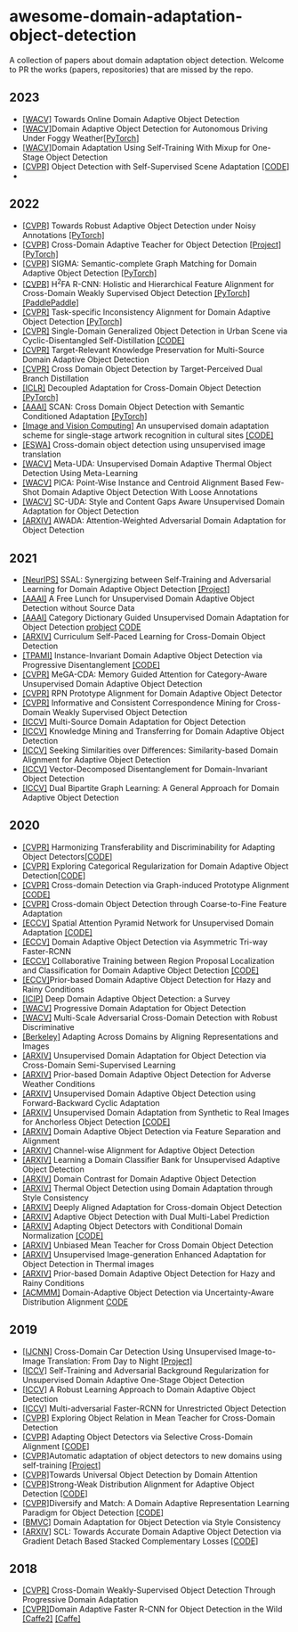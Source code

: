 # awesome-domain-adaptation-object-detection

A collection of papers about domain adaptation object detection. Welcome to PR the works (papers, repositories) that are missed by the repo.

## 2023
+ [[WACV]](https://openaccess.thecvf.com/content/WACV2023/papers/VS_Towards_Online_Domain_Adaptive_Object_Detection_WACV_2023_paper.pdf) Towards Online Domain Adaptive Object Detection
+ [[WACV]](https://openaccess.thecvf.com/content/WACV2023/papers/Li_Domain_Adaptive_Object_Detection_for_Autonomous_Driving_Under_Foggy_Weather_WACV_2023_paper.pdf)Domain Adaptive Object Detection for Autonomous Driving Under Foggy Weather[[PyTorch]](https://github.com/jinlong17/DA-Detect)
+ [[WACV]](https://openaccess.thecvf.com/content/WACV2023/papers/Maurya_Domain_Adaptation_Using_Self-Training_With_Mixup_for_One-Stage_Object_Detection_WACV_2023_paper.pdf)Domain Adaptation Using Self-Training With Mixup for One-Stage Object Detection
+ [[CVPR]](https://openaccess.thecvf.com/content/CVPR2023/papers/Zhang_Object_Detection_With_Self-Supervised_Scene_Adaptation_CVPR_2023_paper.pdf) Object Detection with Self-Supervised Scene Adaptation [[CODE]](https://github.com/cvlab-stonybrook/scenes100)
+ 

## 2022

+ [[CVPR]](https://openaccess.thecvf.com/content/CVPR2022/papers/Liu_Towards_Robust_Adaptive_Object_Detection_Under_Noisy_Annotations_CVPR_2022_paper.pdf) Towards Robust Adaptive Object Detection under Noisy Annotations [[PyTorch]](https://github.com/CityU-AIM-Group/NLTE)
+ [[CVPR]](https://openaccess.thecvf.com/content/CVPR2022/papers/Li_Cross-Domain_Adaptive_Teacher_for_Object_Detection_CVPR_2022_paper.pdf) Cross-Domain Adaptive Teacher for Object Detection [[Project]](https://yujheli.github.io/projects/adaptiveteacher.html) [[PyTorch]](https://github.com/facebookresearch/adaptive_teacher)
+ [[CVPR]](https://openaccess.thecvf.com/content/CVPR2022/papers/Li_SIGMA_Semantic-Complete_Graph_Matching_for_Domain_Adaptive_Object_Detection_CVPR_2022_paper.pdf) SIGMA: Semantic-complete Graph Matching for Domain Adaptive Object Detection [[PyTorch]](https://github.com/CityU-AIM-Group/SIGMA)
+ [[CVPR]](https://openaccess.thecvf.com/content/CVPR2022/papers/Xu_H2FA_R-CNN_Holistic_and_Hierarchical_Feature_Alignment_for_Cross-Domain_Weakly_CVPR_2022_paper.pdf) H<sup>2</sup>FA R-CNN: Holistic and Hierarchical Feature Alignment for Cross-Domain Weakly Supervised Object Detection [[PyTorch]](https://github.com/XuYunqiu/H2FA_R-CNN) [[PaddlePaddle]](https://github.com/XuYunqiu/H2FA_R-CNN/tree/ppdet)
+ [[CVPR]](https://openaccess.thecvf.com/content/CVPR2022/papers/Zhao_Task-Specific_Inconsistency_Alignment_for_Domain_Adaptive_Object_Detection_CVPR_2022_paper.pdf) Task-specific Inconsistency Alignment for Domain Adaptive Object Detection [[PyTorch]](https://github.com/MCG-NJU/TIA)
+ [[CVPR]](https://openaccess.thecvf.com/content/CVPR2022/papers/Wu_Single-Domain_Generalized_Object_Detection_in_Urban_Scene_via_Cyclic-Disentangled_Self-Distillation_CVPR_2022_paper.pdf) Single-Domain Generalized Object Detection in Urban Scene via Cyclic-Disentangled Self-Distillation [[CODE]](https://github.com/AmingWu/Single-DGOD)
+ [[CVPR]](https://openaccess.thecvf.com/content/CVPR2022/papers/Wu_Target-Relevant_Knowledge_Preservation_for_Multi-Source_Domain_Adaptive_Object_Detection_CVPR_2022_paper.pdf) Target-Relevant Knowledge Preservation for Multi-Source Domain Adaptive Object Detection 
+ [[CVPR]](https://openaccess.thecvf.com/content/CVPR2022/papers/He_Cross_Domain_Object_Detection_by_Target-Perceived_Dual_Branch_Distillation_CVPR_2022_paper.pdf) Cross Domain Object Detection by Target-Perceived Dual Branch Distillation
+ [[ICLR]](https://openreview.net/pdf?id=VNqaB1g9393) Decoupled Adaptation for Cross-Domain Object Detection [[PyTorch]](https://github.com/thuml/Decoupled-Adaptation-for-Cross-Domain-Object-Detection)
+ [[AAAI]](https://www.aaai.org/AAAI22Papers/AAAI-902.LiW.pdf) SCAN: Cross Domain Object Detection with Semantic Conditioned Adaptation [[PyTorch]](https://github.com/CityU-AIM-Group/SCAN)
+ [[Image and Vision Computing]](https://www.sciencedirect.com/science/article/abs/pii/S0957417421016328) An unsupervised domain adaptation scheme for single-stage artwork recognition in cultural sites [[CODE]](https://github.com/fpv-iplab/DA-RetinaNet)
+ [[ESWA]](https://www.sciencedirect.com/science/article/abs/pii/S0957417421016328) Cross-domain object detection using unsupervised image translation
+ [[WACV]](https://openaccess.thecvf.com/content/WACV2022/papers/VS_Meta-UDA_Unsupervised_Domain_Adaptive_Thermal_Object_Detection_Using_Meta-Learning_WACV_2022_paper.pdf) Meta-UDA: Unsupervised Domain Adaptive Thermal Object Detection Using Meta-Learning
+ [[WACV]](https://openaccess.thecvf.com/content/WACV2022/papers/Zhong_PICA_Point-Wise_Instance_and_Centroid_Alignment_Based_Few-Shot_Domain_Adaptive_WACV_2022_paper.pdf) PICA: Point-Wise Instance and Centroid Alignment Based Few-Shot Domain Adaptive Object Detection With Loose Annotations
+ [[WACV]](https://openaccess.thecvf.com/content/WACV2022/papers/Yu_SC-UDA_Style_and_Content_Gaps_Aware_Unsupervised_Domain_Adaptation_for_WACV_2022_paper.pdf) SC-UDA: Style and Content Gaps Aware Unsupervised Domain Adaptation for Object Detection
+ [[ARXIV]](https://arxiv.org/abs/2208.14662) AWADA: Attention-Weighted Adversarial Domain Adaptation for Object Detection

## 2021

+ [[NeurIPS]](https://proceedings.neurips.cc/paper/2021/file/c0cccc24dd23ded67404f5e511c342b0-Paper.pdf) SSAL: Synergizing between Self-Training and Adversarial Learning for Domain Adaptive Object Detection [[Project]](http://im.itu.edu.pk/synergizing-domain-adaptation/)
+ [[AAAI]](https://ARXIV.org/pdf/2012.05400.pdf) A Free Lunch for Unsupervised Domain Adaptive Object Detection without Source Data
+ [[AAAI]](http://www4.comp.polyu.edu.hk/~cslzhang/paper/AAAI21-CDG.pdf) Category Dictionary Guided Unsupervised Domain Adaptation for Object Detection [probject](https://www.semanticscholar.org/paper/Category-Dictionary-Guided-Unsupervised-Domain-for-Li-Huang/5e412cedaa116ed4d1965dc4815ca56969be1be7) [CODE](https://github.com/strongwolf/CDG)
+ [[ARXIV]](https://ARXIV.org/abs/1911.06849v1) Curriculum Self-Paced Learning for Cross-Domain Object Detection
+ [[TPAMI]](https://ieeexplore.ieee.org/document/9362301) Instance-Invariant Domain Adaptive Object Detection via Progressive Disentanglement [[CODE]](https://github.com/AmingWu/IIOD)
+ [[CVPR]](https://openaccess.thecvf.com/content/CVPR2021/papers/VS_MeGA-CDA_Memory_Guided_Attention_for_Category-Aware_Unsupervised_Domain_Adaptive_Object_CVPR_2021_paper.pdf) MeGA-CDA: Memory Guided Attention for Category-Aware Unsupervised Domain Adaptive Object Detection
+ [[CVPR]](https://openaccess.thecvf.com/content/CVPR2021/html/Zhang_RPN_Prototype_Alignment_for_Domain_Adaptive_Object_Detector_CVPR_2021_paper.html) RPN Prototype Alignment for Domain Adaptive Object Detector
+ [[CVPR]](https://openaccess.thecvf.com/content/CVPR2021/papers/Hou_Informative_and_Consistent_Correspondence_Mining_for_Cross-Domain_Weakly_Supervised_Object_CVPR_2021_paper.pdf) Informative and Consistent Correspondence Mining for Cross-Domain Weakly Supervised Object Detection
+ [[ICCV]](https://openaccess.thecvf.com/content/ICCV2021/papers/Yao_Multi-Source_Domain_Adaptation_for_Object_Detection_ICCV_2021_paper.pdf) Multi-Source Domain Adaptation for Object Detection
+ [[ICCV]](https://openaccess.thecvf.com/content/ICCV2021/papers/Tian_Knowledge_Mining_and_Transferring_for_Domain_Adaptive_Object_Detection_ICCV_2021_paper.pdf) Knowledge Mining and Transferring for Domain Adaptive Object Detection
+ [[ICCV]](https://openaccess.thecvf.com/content/ICCV2021/papers/Rezaeianaran_Seeking_Similarities_Over_Differences_Similarity-Based_Domain_Alignment_for_Adaptive_Object_ICCV_2021_paper.pdf) Seeking Similarities over Differences: Similarity-based Domain Alignment for Adaptive Object Detection
+ [[ICCV]](https://openaccess.thecvf.com/content/ICCV2021/papers/Wu_Vector-Decomposed_Disentanglement_for_Domain-Invariant_Object_Detection_ICCV_2021_paper.pdf) Vector-Decomposed Disentanglement for Domain-Invariant Object Detection
+ [[ICCV]](https://openaccess.thecvf.com/content/ICCV2021/papers/Chen_Dual_Bipartite_Graph_Learning_A_General_Approach_for_Domain_Adaptive_ICCV_2021_paper.pdf) Dual Bipartite Graph Learning: A General Approach for Domain Adaptive Object Detection

## 2020

+ [[CVPR]](https://openaccess.thecvf.com/content_CVPR_2020/papers/Chen_Harmonizing_Transferability_and_Discriminability_for_Adapting_Object_Detectors_CVPR_2020_paper.pdf) Harmonizing Transferability and Discriminability for Adapting Object Detectors[[CODE]](https://github.com/chaoqichen/HTCN)
+ [[CVPR]](https://openaccess.thecvf.com/content_CVPR_2020/papers/Xu_Exploring_Categorical_Regularization_for_Domain_Adaptive_Object_Detection_CVPR_2020_paper.pdf) Exploring Categorical Regularization for Domain Adaptive Object Detection[[CODE]](https://github.com/Megvii-Nanjing/CR-DA-DET)
+ [[CVPR]](https://openaccess.thecvf.com/content_CVPR_2020/papers/Xu_Cross-Domain_Detection_via_Graph-Induced_Prototype_Alignment_CVPR_2020_paper.pdf) Cross-domain Detection via Graph-induced Prototype Alignment [[CODE]](https://github.com/ChrisAllenMing/GPA-detection)
+ [[CVPR]](https://openaccess.thecvf.com/content_CVPR_2020/papers/Zheng_Cross-domain_Object_Detection_through_Coarse-to-Fine_Feature_Adaptation_CVPR_2020_paper.pdf) Cross-domain Object Detection through Coarse-to-Fine Feature Adaptation
+ [[ECCV]](https://www.ecva.net/papers/eccv_2020/papers_ECCV/papers/123580477.pdf) Spatial Attention Pyramid Network for Unsupervised Domain Adaptation [[CODE]](https://isrc.iscas.ac.cn/gitlab/research/domain-adaption)
+ [[ECCV]](https://www.ecva.net/papers/eccv_2020/papers_ECCV/papers/123690307.pdf) Domain Adaptive Object Detection via Asymmetric Tri-way Faster-RCNN 
+ [[ECCV]](https://www.ecva.net/papers/eccv_2020/papers_ECCV/papers/123630086.pdf) Collaborative Training between Region Proposal Localization and Classification for Domain Adaptive Object Detection [[CODE]](https://github.com/GanlongZhao/CST_DA_detection)
+ [[ECCV]](https://www.ecva.net/papers/eccv_2020/papers_ECCV/papers/123590749.pdf)Prior-based Domain Adaptive Object Detection for Hazy and Rainy Conditions
+ [[ICIP]](https://ARXIV.org/abs/2002.06797v1) Deep Domain Adaptive Object Detection: a Survey 
+ [[WACV]](https://ARXIV.org/abs/1910.11319) Progressive Domain Adaptation for Object Detection 
+ [[WACV]](https://openaccess.thecvf.com/content_WACV_2020/papers/Pan_Multi-Scale_Adversarial_Cross-Domain_Detection_with_Robust_Discriminative_Learning_WACV_2020_paper.pdf) Multi-Scale Adversarial Cross-Domain Detection with Robust Discriminative
+ [[Berkeley]](https://www2.eecs.berkeley.edu/Pubs/TechRpts/2020/EECS-2020-69.html) Adapting Across Domains by Aligning Representations and Images
+ [[ARXIV]](https://ARXIV.org/abs/1911.07158v1) Unsupervised Domain Adaptation for Object Detection via Cross-Domain Semi-Supervised Learning
+ [[ARXIV]](https://ARXIV.org/abs/1912.00070v1) Prior-based Domain Adaptive Object Detection for Adverse Weather Conditions
+ [[ARXIV]](https://ARXIV.org/abs/2002.00575v1) Unsupervised Domain Adaptive Object Detection using Forward-Backward Cyclic Adaptation
+ [[ARXIV]](https://ARXIV.org/pdf/2012.08689.pdf) Unsupervised Domain Adaptation from Synthetic to Real Images for Anchorless Object Detection [[CODE]](https://github.com/scheckmedia/centernet-uda)
+ [[ARXIV]](https://ARXIV.org/pdf/2012.08689.pdf) Domain Adaptive Object Detection via Feature Separation and Alignment
+ [[ARXIV]](https://ARXIV.org/pdf/2009.02862.pdf) Channel-wise Alignment for Adaptive Object Detection
+ [[ARXIV]](https://ARXIV.org/pdf/2007.02595.pdf) Learning a Domain Classifier Bank for Unsupervised Adaptive Object Detection
+ [[ARXIV]](https://ARXIV.org/pdf/2006.14863.pdf) Domain Contrast for Domain Adaptive Object Detection
+ [[ARXIV]](https://ARXIV.org/pdf/2006.00821.pdf) Thermal Object Detection using Domain Adaptation through Style Consistency
+ [[ARXIV]](https://ARXIV.org/pdf/2004.02093.pdf) Deeply Aligned Adaptation for Cross-domain Object Detection
+ [[ARXIV]](https://ARXIV.org/pdf/2003.12943.pdf) Adaptive Object Detection with Dual Multi-Label Prediction
+ [[ARXIV]](https://ARXIV.org/pdf/2003.07071.pdf) Adapting Object Detectors with Conditional Domain Normalization [[CODE]](https://github.com/psu1/CDN)
+ [[ARXIV]](https://ARXIV.org/pdf/2003.00707.pdf) Unbiased Mean Teacher for Cross Domain Object Detection
+ [[ARXIV]](https://ARXIV.org/ftp/ARXIV/papers/2002/2002.06770.pdf) Unsupervised Image-generation Enhanced Adaptation for Object Detection in Thermal images
+ [[ARXIV]](https://ARXIV.org/pdf/1912.00070.pdf) Prior-based Domain Adaptive Object Detection for Hazy and Rainy Conditions
+ [[ACMMM]](https://dl.acm.org/doi/10.1145/3394171.3413553) Domain-Adaptive Object Detection via Uncertainty-Aware Distribution Alignment [CODE](https://github.com/basiclab/DA-OD-MEAA-PyTorch/)

## 2019

- [[IJCNN]](https://ieeexplore.ieee.org/document/8852008) Cross-Domain Car Detection Using Unsupervised Image-to-Image Translation: From Day to Night [[Project]](https://github.com/viniciusarruda/cross-domain-car-detection)
- [[ICCV]](https://ARXIV.org/abs/1909.00597v1) Self-Training and Adversarial Background Regularization for Unsupervised Domain Adaptive One-Stage Object Detection 
- [[ICCV]](http://openaccess.thecvf.com/content_ICCV_2019/papers/Khodabandeh_A_Robust_Learning_Approach_to_Domain_Adaptive_Object_Detection_ICCV_2019_paper.pdf) A Robust Learning Approach to Domain Adaptive Object Detection
- [[ICCV]](https://ARXIV.org/abs/1907.10343) Multi-adversarial Faster-RCNN for Unrestricted Object Detection 
- [[CVPR]](http://openaccess.thecvf.com/content_CVPR_2019/papers/Cai_Exploring_Object_Relation_in_Mean_Teacher_for_Cross-Domain_Detection_CVPR_2019_paper.pdf) Exploring Object Relation in Mean Teacher for Cross-Domain Detection 
- [[CVPR]](http://openaccess.thecvf.com/content_CVPR_2019/papers/Zhu_Adapting_Object_Detectors_via_Selective_Cross-Domain_Alignment_CVPR_2019_paper.pdf) Adapting Object Detectors via Selective Cross-Domain Alignment [[CODE]](https://github.com/xinge008/SCDA)
- [[CVPR]](http://openaccess.thecvf.com/content_CVPR_2019/papers/RoyChowdhury_Automatic_Adaptation_of_Object_Detectors_to_New_Domains_Using_Self-Training_CVPR_2019_paper.pdf)Automatic adaptation of object detectors to new domains using self-training [[Project]](http://vis-www.cs.umass.edu/unsupVideo/)
- [[CVPR]](http://openaccess.thecvf.com/content_CVPR_2019/papers/Wang_Towards_Universal_Object_Detection_by_Domain_Attention_CVPR_2019_paper.pdf)Towards Universal Object Detection by Domain Attention
- [[CVPR]](http://openaccess.thecvf.com/content_CVPR_2019/papers/Saito_Strong-Weak_Distribution_Alignment_for_Adaptive_Object_Detection_CVPR_2019_paper.pdf)Strong-Weak Distribution Alignment for Adaptive Object Detection  [[CODE]](https://github.com/VisionLearningGroup/DA_Detection)
- [[CVPR]](http://openaccess.thecvf.com/content_CVPR_2019/papers/Kim_Diversify_and_Match_A_Domain_Adaptive_Representation_Learning_Paradigm_for_CVPR_2019_paper.pdf)Diversify and Match: A Domain Adaptive Representation Learning Paradigm for Object Detection  [[CODE]](https://github.com/TKKim93/DivMatch)
- [[BMVC]](https://ARXIV.org/abs/1911.10033) Domain Adaptation for Object Detection via Style Consistency
- [[ARXIV]](https://ARXIV.org/abs/1911.02559v1) SCL: Towards Accurate Domain Adaptive Object Detection via Gradient Detach Based Stacked Complementary Losses [[CODE]](https://github.com/harsh-99/SCL)

## 2018

- [[CVPR]](https://ARXIV.org/abs/1803.11365) Cross-Domain Weakly-Supervised Object Detection Through Progressive Domain Adaptation
- [[CVPR]](http://openaccess.thecvf.com/content_cvpr_2018/papers/Chen_Domain_Adaptive_Faster_CVPR_2018_paper.pdf)Domain Adaptive Faster R-CNN for Object Detection in the Wild [[Caffe2]](https://github.com/krumo/Detectron-DA-Faster-RCNN) [[Caffe]](https://github.com/yuhuayc/da-faster-rcnn)

